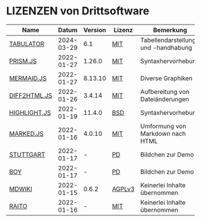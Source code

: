 LIZENZEN von Drittsoftware
==========================

Name                      | Datum      | Version | Lizenz            | Bemerkung
--------------------------|------------|---------|-------------------|---------------------------------
[TABULATOR][TABULATOR]    | 2024-03-29 | 6.1     | [MIT][TABULATORL] | Tabellendarstellung und -handhabung
[PRISM.JS][PRISM]         | 2022-01-27 | 1.26.0  | [MIT][PRISML]     | Syntaxhervorhebung
[MERMAID.JS][MERMAID]     | 2022-01-27 | 8.13.10 | [MIT][MERMAIDL]   | Diverse Graphiken
[DIFF2HTML.JS][DIFF2HTML] | 2022-01-26 | 3.4.14  | [MIT][DIFF2HTMLL] | Aufbereitung von Dateiänderungen
[HIGHLIGHT.JS][HIGHLIGHT] | 2022-01-19 | 11.4.0  | [BSD][HIGHLIGHTL] | Syntaxhervorhebung
[MARKED.JS][MARKED]       | 2022-01-16 | 4.0.10  | [MIT][MARKEDL]    | Umformung von Markdown nach HTML
[STUTTGART][STGT]         | 2022-01-17 | -       | [PD][STGTL]       | Bildchen zur Demo
[BOY][BOY]                | 2022-01-17 | -       | [PD][BOYL]        | Bildchen zur Demo
[MDWIKI][MDWIKI]          | 2022-01-15 | 0.6.2   | [AGPLv3][MDWIKIL] | Keinerlei Inhalte übernommen
[RAITO][RAITO]            | 2022-01-16 | -       | [MIT][RAITOL]     | Keinerlei Inhalte übernommen

[TABULATOR]:  https://tabulator.info
[TABULATORL]: https://tabulator.info/docs/6.1/license
[PRISM]:      https://prismjs.com
[PRISML]:     https://github.com/PrismJS/prism/blob/master/LICENSE
[MERMAID]:    https://github.com/mermaid-js/mermaid
[MERMAIDL]:   https://github.com/mermaid-js/mermaid/blob/develop/LICENSE
[DIFF2HTML]:  https://github.com/rtfpessoa/diff2html
[DIFF2HTMLL]: https://github.com/rtfpessoa/diff2html/blob/master/LICENSE.md
[HIGHLIGHT]:  https://highlightjs.org/
[HIGHLIGHTL]: https://github.com/highlightjs/highlight.js/blob/main/LICENSE
[MARKED]:     https://marked.js.org
[MARKEDL]:    https://marked.js.org/license
[MDWIKI]:     http://www.mdwiki.info/
[MDWIKIL]:    https://github.com/Dynalon/mdwiki/blob/master/AGPLv3.txt
[RAITO]:      https://github.com/arnaudsm/raito/
[RAITOL]:     https://github.com/arnaudsm/raito/blob/master/LICENSE
[STGT]:       https://upload.wikimedia.org/wikipedia/commons/f/f8/Coat_of_arms_of_Stuttgart.svg
[STGTL]:      https://en.wikipedia.org/wiki/public_domain
[BOY]:        https://publicdomainvectors.org/download.php?file=Gerald_G_Boy_Face_Cartoon_3.svg
[BOYL]:       https://creativecommons.org/publicdomain/zero/1.0/
